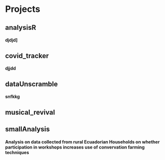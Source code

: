 # Projects
## analysisR
#### djdjd]
## covid_tracker
#### djjdd
## dataUnscramble
#### snfkkg
## musical_revival
#### 
## smallAnalysis
#### Analysis on data collected from rural Ecuadorian Households on whether participation in workshops increases use of convervation farming techniques
